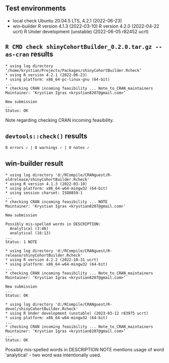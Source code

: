 ## Test environments
* local check
  Ubuntu 20.04.5 LTS, 4.2.1 (2022-06-23)
* win-builder
  R version 4.1.3 (2022-03-10)
  R version 4.2.0 (2022-04-22 ucrt)
  R Under development (unstable) (2022-06-05 r82452 ucrt)

## `R CMD check shinyCohortBuilder_0.2.0.tar.gz --as-cran` results

```
* using log directory ‘/home/krystian/Projects/Packages/shinyCohortBuilder.Rcheck’
* using R version 4.2.1 (2022-06-23)
* using platform: x86_64-pc-linux-gnu (64-bit)
...
* checking CRAN incoming feasibility ... Note_to_CRAN_maintainers
Maintainer: ‘Krystian Igras <krystian8207@gmail.com>’

New submission
...
Status: OK
```

Note regarding checking CRAN incoming feasibility.

## `devtools::check()` results

```
0 errors ✓ | 0 warnings ✓ | 0 notes ✓
```

## win-builder result

```
* using log directory 'd:/RCompile/CRANguest/R-oldrelease/shinyCohortBuilder.Rcheck'
* using R version 4.1.3 (2022-03-10)
* using platform: x86_64-w64-mingw32 (64-bit)
* using session charset: ISO8859-1
...
* checking CRAN incoming feasibility ... NOTE
Maintainer: 'Krystian Igras <krystian8207@gmail.com>'

New submission

Possibly mis-spelled words in DESCRIPTION:
  Analytical (3:46)
  analytical (16:13)
...
Status: 1 NOTE
```

```
* using log directory 'd:/RCompile/CRANguest/R-release/shinyCohortBuilder.Rcheck'
* using R version 4.2.2 (2022-10-31 ucrt)
* using platform: x86_64-w64-mingw32 (64-bit)
...
* checking CRAN incoming feasibility ... Note_to_CRAN_maintainers
Maintainer: ‘Krystian Igras <krystian8207@gmail.com>’

New submission
...
Status: OK
```

```
* using log directory 'd:/RCompile/CRANguest/R-devel/shinyCohortBuilder.Rcheck'
* using R Under development (unstable) (2023-03-12 r83975 ucrt)
* using platform: x86_64-w64-mingw32 (64-bit)
...
* checking CRAN incoming feasibility ... Note_to_CRAN_maintainers
Maintainer: ‘Krystian Igras <krystian8207@gmail.com>’
...
Status: OK
```
Possibly mis-spelled words in DESCRIPTION NOTE mentions usage of word 'analytical' - two word was intentionally used.
